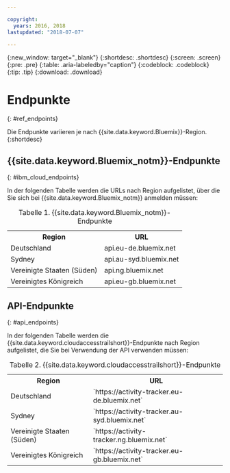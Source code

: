 ```yaml
---

copyright:
  years: 2016, 2018
lastupdated: "2018-07-07"

---
```


{:new_window: target="_blank"}
{:shortdesc: .shortdesc}
{:screen: .screen}
{:pre: .pre}
{:table: .aria-labeledby="caption"}
{:codeblock: .codeblock}
{:tip: .tip}
{:download: .download}



# Endpunkte
{: #ref_endpoints}

Die Endpunkte variieren je nach {{site.data.keyword.Bluemix}}-Region.
{:shortdesc}

## {{site.data.keyword.Bluemix_notm}}-Endpunkte
{: #ibm_cloud_endpoints}

In der folgenden Tabelle werden die URLs nach Region aufgelistet, über die Sie sich bei {{site.data.keyword.Bluemix_notm}} anmelden müssen:
	
<table>
	<caption>Tabelle 1. {{site.data.keyword.Bluemix_notm}}-Endpunkte</caption>
	<tr>
	  <th>Region</th>
	  <th>URL</th>
	</tr>
	<tr>
	  <td>Deutschland</td>
	  <td>api.eu-de.bluemix.net</td>
	</tr>
	<tr>
	  <td>Sydney</td>
	  <td>api.au-syd.bluemix.net</td>
	</tr>
	<tr>
	  <td>Vereinigte Staaten (Süden)</td>
	  <td>api.ng.bluemix.net</td>
	</tr>
	<tr>
	  <td>Vereinigtes Königreich</td>
	  <td>api.eu-gb.bluemix.net</td>
	</tr>
</table>


## API-Endpunkte
{: #api_endpoints}

In der folgenden Tabelle werden die {{site.data.keyword.cloudaccesstrailshort}}-Endpunkte nach Region aufgelistet, die Sie bei Verwendung der API verwenden müssen:
	
<table>
	<caption>Tabelle 2. {{site.data.keyword.cloudaccesstrailshort}}-Endpunkte</caption>
	<tr>
	  <th>Region</th>
	  <th>URL</th>
	</tr>
	<tr>
	  <td>Deutschland</td>
	  <td>`https://activity-tracker.eu-de.bluemix.net`</td>
	</tr>
	<tr>
	  <td>Sydney</td>
	  <td>`https://activity-tracker.au-syd.bluemix.net`</td>
	</tr>
	<tr>
	  <td>Vereinigte Staaten (Süden)</td>
	  <td>`https://activity-tracker.ng.bluemix.net`</td>
	</tr>
	<tr>
	  <td>Vereinigtes Königreich</td>
	  <td>`https://activity-tracker.eu-gb.bluemix.net`</td>
	</tr>
</table>


